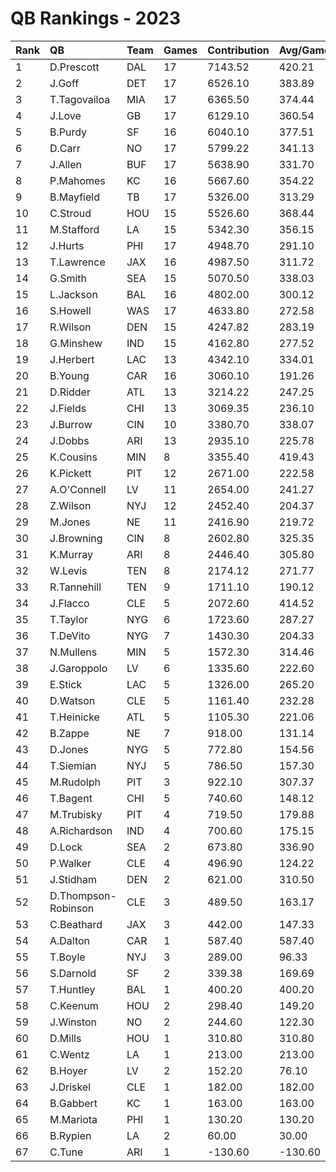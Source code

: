 # QB Rankings - 2023

| Rank | QB                  | Team | Games | Contribution | Avg/Game | Normalized |
| :----| :-------------------| :----| :-----| :------------| :--------| :----------|
| 1    | D.Prescott          | DAL  | 17    | 7143.52      | 420.21   | 89.82      |
| 2    | J.Goff              | DET  | 17    | 6526.10      | 383.89   | 84.87      |
| 3    | T.Tagovailoa        | MIA  | 17    | 6365.50      | 374.44   | 83.59      |
| 4    | J.Love              | GB   | 17    | 6129.10      | 360.54   | 81.69      |
| 5    | B.Purdy             | SF   | 16    | 6040.10      | 377.51   | 79.82      |
| 6    | D.Carr              | NO   | 17    | 5799.22      | 341.13   | 79.05      |
| 7    | J.Allen             | BUF  | 17    | 5638.90      | 331.70   | 77.76      |
| 8    | P.Mahomes           | KC   | 16    | 5667.60      | 354.22   | 76.90      |
| 9    | B.Mayfield          | TB   | 17    | 5326.00      | 313.29   | 75.25      |
| 10   | C.Stroud            | HOU  | 15    | 5526.60      | 368.44   | 74.70      |
| 11   | M.Stafford          | LA   | 15    | 5342.30      | 356.15   | 73.29      |
| 12   | J.Hurts             | PHI  | 17    | 4948.70      | 291.10   | 72.23      |
| 13   | T.Lawrence          | JAX  | 16    | 4987.50      | 311.72   | 71.58      |
| 14   | G.Smith             | SEA  | 15    | 5070.50      | 338.03   | 71.22      |
| 15   | L.Jackson           | BAL  | 16    | 4802.00      | 300.12   | 70.13      |
| 16   | S.Howell            | WAS  | 17    | 4633.80      | 272.58   | 69.70      |
| 17   | R.Wilson            | DEN  | 15    | 4247.82      | 283.19   | 64.95      |
| 18   | G.Minshew           | IND  | 15    | 4162.80      | 277.52   | 64.30      |
| 19   | J.Herbert           | LAC  | 13    | 4342.10      | 334.01   | 63.83      |
| 20   | B.Young             | CAR  | 16    | 3060.10      | 191.26   | 56.50      |
| 21   | D.Ridder            | ATL  | 13    | 3214.22      | 247.25   | 55.70      |
| 22   | J.Fields            | CHI  | 13    | 3069.35      | 236.10   | 54.66      |
| 23   | J.Burrow            | CIN  | 10    | 3380.70      | 338.07   | 54.48      |
| 24   | J.Dobbs             | ARI  | 13    | 2935.10      | 225.78   | 53.69      |
| 25   | K.Cousins           | MIN  | 8     | 3355.40      | 419.43   | 52.46      |
| 26   | K.Pickett           | PIT  | 12    | 2671.00      | 222.58   | 51.19      |
| 27   | A.O'Connell         | LV   | 11    | 2654.00      | 241.27   | 50.44      |
| 28   | Z.Wilson            | NYJ  | 12    | 2452.40      | 204.37   | 49.66      |
| 29   | M.Jones             | NE   | 11    | 2416.90      | 219.72   | 48.84      |
| 30   | J.Browning          | CIN  | 8     | 2602.80      | 325.35   | 47.99      |
| 31   | K.Murray            | ARI  | 8     | 2446.40      | 305.80   | 47.07      |
| 32   | W.Levis             | TEN  | 8     | 2174.12      | 271.77   | 45.45      |
| 33   | R.Tannehill         | TEN  | 9     | 1711.10      | 190.12   | 43.20      |
| 34   | J.Flacco            | CLE  | 5     | 2072.60      | 414.52   | 42.75      |
| 35   | T.Taylor            | NYG  | 6     | 1723.60      | 287.27   | 41.89      |
| 36   | T.DeVito            | NYG  | 7     | 1430.30      | 204.33   | 40.80      |
| 37   | N.Mullens           | MIN  | 5     | 1572.30      | 314.46   | 40.29      |
| 38   | J.Garoppolo         | LV   | 6     | 1335.60      | 222.60   | 39.62      |
| 39   | E.Stick             | LAC  | 5     | 1326.00      | 265.20   | 39.08      |
| 40   | D.Watson            | CLE  | 5     | 1161.40      | 232.28   | 38.27      |
| 41   | T.Heinicke          | ATL  | 5     | 1105.30      | 221.06   | 37.99      |
| 42   | B.Zappe             | NE   | 7     | 918.00       | 131.14   | 37.72      |
| 43   | D.Jones             | NYG  | 5     | 772.80       | 154.56   | 36.45      |
| 44   | T.Siemian           | NYJ  | 5     | 786.50       | 157.30   | 36.43      |
| 45   | M.Rudolph           | PIT  | 3     | 922.10       | 307.37   | 36.26      |
| 46   | T.Bagent            | CHI  | 5     | 740.60       | 148.12   | 36.20      |
| 47   | M.Trubisky          | PIT  | 4     | 719.50       | 179.88   | 35.80      |
| 48   | A.Richardson        | IND  | 4     | 700.60       | 175.15   | 35.71      |
| 49   | D.Lock              | SEA  | 2     | 673.80       | 336.90   | 34.86      |
| 50   | P.Walker            | CLE  | 4     | 496.90       | 124.22   | 34.80      |
| 51   | J.Stidham           | DEN  | 2     | 621.00       | 310.50   | 34.68      |
| 52   | D.Thompson-Robinson | CLE  | 3     | 489.50       | 163.17   | 34.52      |
| 53   | C.Beathard          | JAX  | 3     | 442.00       | 147.33   | 34.33      |
| 54   | A.Dalton            | CAR  | 1     | 587.40       | 587.40   | 34.08      |
| 55   | T.Boyle             | NYJ  | 3     | 289.00       | 96.33    | 33.72      |
| 56   | S.Darnold           | SF   | 2     | 339.38       | 169.69   | 33.72      |
| 57   | T.Huntley           | BAL  | 1     | 400.20       | 400.20   | 33.60      |
| 58   | C.Keenum            | HOU  | 2     | 298.40       | 149.20   | 33.58      |
| 59   | J.Winston           | NO   | 2     | 244.60       | 122.30   | 33.40      |
| 60   | D.Mills             | HOU  | 1     | 310.80       | 310.80   | 33.36      |
| 61   | C.Wentz             | LA   | 1     | 213.00       | 213.00   | 33.11      |
| 62   | B.Hoyer             | LV   | 2     | 152.20       | 76.10    | 33.08      |
| 63   | J.Driskel           | CLE  | 1     | 182.00       | 182.00   | 33.03      |
| 64   | B.Gabbert           | KC   | 1     | 163.00       | 163.00   | 32.98      |
| 65   | M.Mariota           | PHI  | 1     | 130.20       | 130.20   | 32.90      |
| 66   | B.Rypien            | LA   | 2     | 60.00        | 30.00    | 32.77      |
| 67   | C.Tune              | ARI  | 1     | -130.60      | -130.60  | 32.23      |

